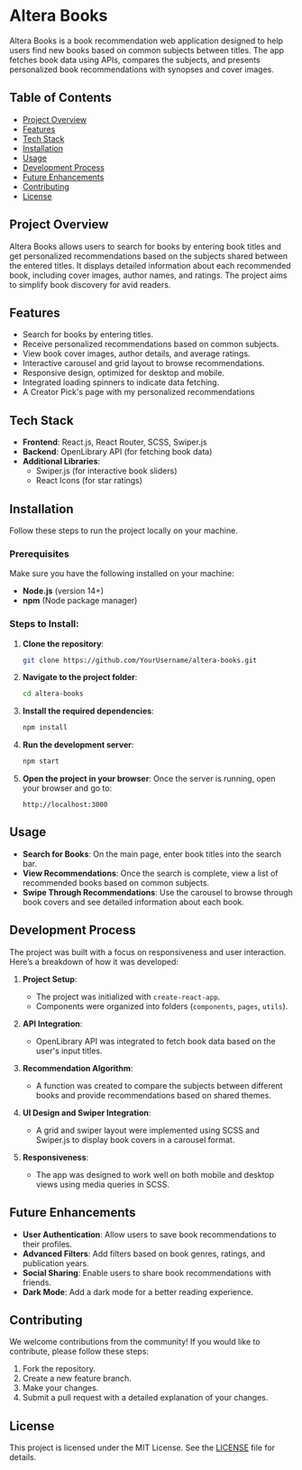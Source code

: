 # Altera Books

Altera Books is a book recommendation web application designed to help users find new books based on common subjects between titles. The app fetches book data using APIs, compares the subjects, and presents personalized book recommendations with synopses and cover images. 

## Table of Contents
- [Project Overview](#project-overview)
- [Features](#features)
- [Tech Stack](#tech-stack)
- [Installation](#installation)
- [Usage](#usage)
- [Development Process](#development-process)
- [Future Enhancements](#future-enhancements)
- [Contributing](#contributing)
- [License](#license)

## Project Overview

Altera Books allows users to search for books by entering book titles and get personalized recommendations based on the subjects shared between the entered titles. It displays detailed information about each recommended book, including cover images, author names, and ratings. The project aims to simplify book discovery for avid readers.

## Features
- Search for books by entering titles.
- Receive personalized recommendations based on common subjects.
- View book cover images, author details, and average ratings.
- Interactive carousel and grid layout to browse recommendations.
- Responsive design, optimized for desktop and mobile.
- Integrated loading spinners to indicate data fetching.
- A Creator Pick's page with my personalized recommendations 
  
## Tech Stack

- **Frontend**: React.js, React Router, SCSS, Swiper.js
- **Backend**: OpenLibrary API (for fetching book data)
- **Additional Libraries**: 
  - Swiper.js (for interactive book sliders)
  - React Icons (for star ratings)
  
## Installation

Follow these steps to run the project locally on your machine.

### Prerequisites
Make sure you have the following installed on your machine:
- **Node.js** (version 14+)
- **npm** (Node package manager)

### Steps to Install:

1. **Clone the repository**:
    ```bash
    git clone https://github.com/YourUsername/altera-books.git
    ```
   
2. **Navigate to the project folder**:
    ```bash
    cd altera-books
    ```

3. **Install the required dependencies**:
    ```bash
    npm install
    ```

4. **Run the development server**:
    ```bash
    npm start
    ```

5. **Open the project in your browser**:
    Once the server is running, open your browser and go to:
    ```
    http://localhost:3000
    ```

## Usage

- **Search for Books**: On the main page, enter book titles into the search bar.
- **View Recommendations**: Once the search is complete, view a list of recommended books based on common subjects.
- **Swipe Through Recommendations**: Use the carousel to browse through book covers and see detailed information about each book.
  
## Development Process

The project was built with a focus on responsiveness and user interaction. Here’s a breakdown of how it was developed:

1. **Project Setup**: 
   - The project was initialized with `create-react-app`.
   - Components were organized into folders (`components`, `pages`, `utils`).
  
2. **API Integration**: 
   - OpenLibrary API was integrated to fetch book data based on the user's input titles.
  
3. **Recommendation Algorithm**: 
   - A function was created to compare the subjects between different books and provide recommendations based on shared themes.
  
4. **UI Design and Swiper Integration**: 
   - A grid and swiper layout were implemented using SCSS and Swiper.js to display book covers in a carousel format.
  
5. **Responsiveness**: 
   - The app was designed to work well on both mobile and desktop views using media queries in SCSS.

## Future Enhancements

- **User Authentication**: Allow users to save book recommendations to their profiles.
- **Advanced Filters**: Add filters based on book genres, ratings, and publication years.
- **Social Sharing**: Enable users to share book recommendations with friends.
- **Dark Mode**: Add a dark mode for a better reading experience.

## Contributing

We welcome contributions from the community! If you would like to contribute, please follow these steps:

1. Fork the repository.
2. Create a new feature branch.
3. Make your changes.
4. Submit a pull request with a detailed explanation of your changes.

## License

This project is licensed under the MIT License. See the [LICENSE](./LICENSE/license1.0.txt) file for details.

